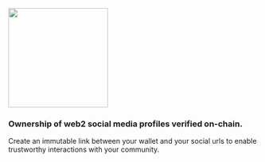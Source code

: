 <img src="https://svgur.com/i/gyQ.svg" width="200"/>

### Ownership of web2 social media profiles verified on-chain.
 Create an immutable link between your wallet and your social urls to enable trustworthy interactions with your community.
